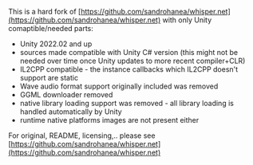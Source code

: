 This is a hard fork of [https://github.com/sandrohanea/whisper.net](https://github.com/sandrohanea/whisper.net) with only Unity comaptible/needed parts:

- Unity 2022.02 and up
- sources made compatible with Unity C# version (this might not be needed over time once Unity updates to more recent compiler+CLR)
- IL2CPP compatible - the instance callbacks which IL2CPP doesn't support are static
- Wave audio format support originally included was removed
- GGML downloader removed
- native library loading support was removed - all library loading is handled automatically by Unity
- runtime native platforms images are not present either

For original, README, licensing,.. please see [https://github.com/sandrohanea/whisper.net](https://github.com/sandrohanea/whisper.net)
